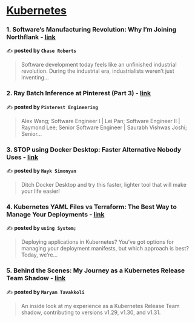 
<h1><a href=https://medium.com/tag/kubernetes/recommended target="_blank" rel="noopener noreferrer">Kubernetes</a></h1>
<h3>1. Software’s Manufacturing Revolution: Why I’m Joining Northflank - <a href="https://medium.com/@chsrbrts/softwares-manufacturing-revolution-why-i-m-joining-northflank-33fcda71f074" target="_blank" rel="noopener noreferrer">link</a></h3>

✍️ **posted by `Chase Roberts`**

<blockquote>Software development today feels like an unfinished industrial revolution. During the industrial era, industrialists weren’t just inventing…</blockquote>

<h3>2. Ray Batch Inference at Pinterest (Part 3) - <a href="https://medium.com/pinterest-engineering/ray-batch-inference-at-pinterest-part-3-4faeb652e385" target="_blank" rel="noopener noreferrer">link</a></h3>

✍️ **posted by `Pinterest Engineering`**

<blockquote>Alex Wang; Software Engineer I | Lei Pan; Software Engineer II | Raymond Lee; Senior Software Engineer | Saurabh Vishwas Joshi; Senior…</blockquote>

<h3>3. STOP using Docker Desktop: Faster Alternative Nobody Uses - <a href="https://medium.com/gitconnected/stop-using-docker-desktop-faster-alternative-nobody-uses-d36a64af09a6" target="_blank" rel="noopener noreferrer">link</a></h3>

✍️ **posted by `Hayk Simonyan`**

<blockquote>Ditch Docker Desktop and try this faster, lighter tool that will make your life easier!</blockquote>

<h3>4. Kubernetes YAML Files vs Terraform: The Best Way to Manage Your Deployments - <a href="https://medium.com/@usingsystem/kubernetes-yaml-files-vs-terraform-the-best-way-to-manage-your-deployments-f9f442d8c110" target="_blank" rel="noopener noreferrer">link</a></h3>

✍️ **posted by `using System;`**

<blockquote>Deploying applications in Kubernetes? You’ve got options for managing your deployment manifests, but which approach is best? Today, we’re…</blockquote>

<h3>5. Behind the Scenes: My Journey as a Kubernetes Release Team Shadow - <a href="https://medium.com/code-like-a-girl/behind-the-scenes-my-journey-as-a-kubernetes-release-team-shadow-630be70effb0" target="_blank" rel="noopener noreferrer">link</a></h3>

✍️ **posted by `Maryam Tavakkoli`**

<blockquote>An inside look at my experience as a Kubernetes Release Team shadow, contributing to versions v1.29, v1.30, and v1.31.</blockquote>

